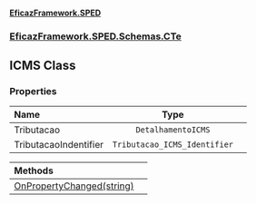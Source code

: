 #### [EficazFramework.SPED](EficazFrameworkSPED.md 'EficazFramework SPED')
### [EficazFramework.SPED.Schemas.CTe](EficazFramework.SPED.Schemas.CTe.md 'EficazFramework.SPED.Schemas.CTe')

## ICMS Class
### Properties

| Name | Type | |
| :--- | :---: | :--- |
| Tributacao | `DetalhamentoICMS` |  |
| TributacaoIndentifier | `Tributacao_ICMS_Identifier` |  |

| Methods | |
| :--- | :--- |
| [OnPropertyChanged(string)](EficazFramework.SPED.Schemas.CTe/ICMS/OnPropertyChanged(string).md 'EficazFramework.SPED.Schemas.CTe.ICMS.OnPropertyChanged(string)') | |
